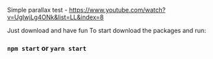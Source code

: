 Simple parallax test - https://www.youtube.com/watch?v=UgIwjLg4ONk&list=LL&index=8


Just download and have fun
To start download the packages and run:
### `npm start` or `yarn start`
